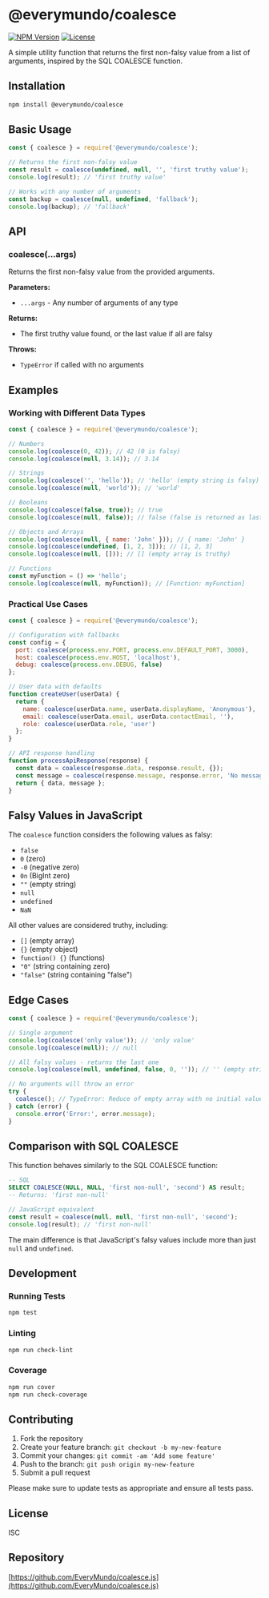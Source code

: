 # @everymundo/coalesce

[![NPM Version](https://img.shields.io/npm/v/@everymundo/coalesce.svg)](https://www.npmjs.com/package/@everymundo/coalesce)
[![License](https://img.shields.io/npm/l/@everymundo/coalesce.svg)](https://github.com/EveryMundo/coalesce.js/blob/main/LICENSE)

A simple utility function that returns the first non-falsy value from a list of arguments, inspired by the SQL COALESCE function.

## Installation

```bash
npm install @everymundo/coalesce
```

## Basic Usage

```javascript
const { coalesce } = require('@everymundo/coalesce');

// Returns the first non-falsy value
const result = coalesce(undefined, null, '', 'first truthy value');
console.log(result); // 'first truthy value'

// Works with any number of arguments
const backup = coalesce(null, undefined, 'fallback');
console.log(backup); // 'fallback'
```

## API

### coalesce(...args)

Returns the first non-falsy value from the provided arguments.

**Parameters:**
- `...args` - Any number of arguments of any type

**Returns:**
- The first truthy value found, or the last value if all are falsy

**Throws:**
- `TypeError` if called with no arguments

## Examples

### Working with Different Data Types

```javascript
const { coalesce } = require('@everymundo/coalesce');

// Numbers
console.log(coalesce(0, 42)); // 42 (0 is falsy)
console.log(coalesce(null, 3.14)); // 3.14

// Strings
console.log(coalesce('', 'hello')); // 'hello' (empty string is falsy)
console.log(coalesce(null, 'world')); // 'world'

// Booleans
console.log(coalesce(false, true)); // true
console.log(coalesce(null, false)); // false (false is returned as last value)

// Objects and Arrays
console.log(coalesce(null, { name: 'John' })); // { name: 'John' }
console.log(coalesce(undefined, [1, 2, 3])); // [1, 2, 3]
console.log(coalesce(null, [])); // [] (empty array is truthy)

// Functions
const myFunction = () => 'hello';
console.log(coalesce(null, myFunction)); // [Function: myFunction]
```

### Practical Use Cases

```javascript
const { coalesce } = require('@everymundo/coalesce');

// Configuration with fallbacks
const config = {
  port: coalesce(process.env.PORT, process.env.DEFAULT_PORT, 3000),
  host: coalesce(process.env.HOST, 'localhost'),
  debug: coalesce(process.env.DEBUG, false)
};

// User data with defaults
function createUser(userData) {
  return {
    name: coalesce(userData.name, userData.displayName, 'Anonymous'),
    email: coalesce(userData.email, userData.contactEmail, ''),
    role: coalesce(userData.role, 'user')
  };
}

// API response handling
function processApiResponse(response) {
  const data = coalesce(response.data, response.result, {});
  const message = coalesce(response.message, response.error, 'No message');
  return { data, message };
}
```

## Falsy Values in JavaScript

The `coalesce` function considers the following values as falsy:
- `false`
- `0` (zero)
- `-0` (negative zero)
- `0n` (BigInt zero)
- `""` (empty string)
- `null`
- `undefined`
- `NaN`

All other values are considered truthy, including:
- `[]` (empty array)
- `{}` (empty object)
- `function() {}` (functions)
- `"0"` (string containing zero)
- `"false"` (string containing "false")

## Edge Cases

```javascript
const { coalesce } = require('@everymundo/coalesce');

// Single argument
console.log(coalesce('only value')); // 'only value'
console.log(coalesce(null)); // null

// All falsy values - returns the last one
console.log(coalesce(null, undefined, false, 0, '')); // '' (empty string)

// No arguments will throw an error
try {
  coalesce(); // TypeError: Reduce of empty array with no initial value
} catch (error) {
  console.error('Error:', error.message);
}
```

## Comparison with SQL COALESCE

This function behaves similarly to the SQL COALESCE function:

```sql
-- SQL
SELECT COALESCE(NULL, NULL, 'first non-null', 'second') AS result;
-- Returns: 'first non-null'
```

```javascript
// JavaScript equivalent
const result = coalesce(null, null, 'first non-null', 'second');
console.log(result); // 'first non-null'
```

The main difference is that JavaScript's falsy values include more than just `null` and `undefined`.

## Development

### Running Tests

```bash
npm test
```

### Linting

```bash
npm run check-lint
```

### Coverage

```bash
npm run cover
npm run check-coverage
```

## Contributing

1. Fork the repository
2. Create your feature branch: `git checkout -b my-new-feature`
3. Commit your changes: `git commit -am 'Add some feature'`
4. Push to the branch: `git push origin my-new-feature`
5. Submit a pull request

Please make sure to update tests as appropriate and ensure all tests pass.

## License

ISC

## Repository

[https://github.com/EveryMundo/coalesce.js](https://github.com/EveryMundo/coalesce.js)
